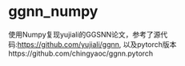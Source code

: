 # ggnn_numpy
使用Numpy复现yujiali的GGSNN论文，参考了源代码:https://github.com/yujiali/ggnn,  以及pytorch版本https://github.com/chingyaoc/ggnn.pytorch
